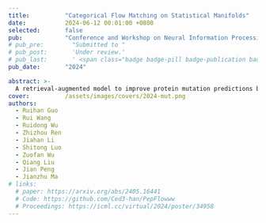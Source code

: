 ```yaml
---
title:          "Categorical Flow Matching on Statistical Manifolds"
date:           2024-06-12 00:01:00 +0800
selected:       false
pub:            "Conference and Workshop on Neural Information Processing Systems (NeurIPS)"
# pub_pre:        "Submitted to "
# pub_post:       'Under review.'
# pub_last:       ' <span class="badge badge-pill badge-publication badge-success">Spotlight</span>'
pub_date:       "2024"

abstract: >-
  A retrieval-augmented model to improve protein mutation predictions by using local structure motif emebddings.
cover:          /assets/images/covers/2024-mut.png
authors:
  - Ruihan Guo
  - Rui Wang
  - Ruidong Wu
  - Zhizhou Ren
  - Jiahan Li
  - Shitong Luo
  - Zuofan Wu
  - Qiang Liu
  - Jian Peng
  - Jianzhu Ma
# links:
  # paper: https://arxiv.org/abs/2405.16441
  # Code: https://github.com/Ced3-han/PepFlowww
  # Proceedings: https://icml.cc/virtual/2024/poster/34958
---
```

